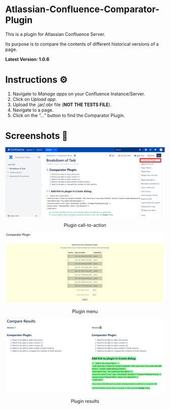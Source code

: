 # Atlassian-Confluence-Comparator-Plugin
This is a plugin for Atlassian Confluence Server. 

Its purpose is to compare the contents of different historical versions of a page.

**Latest Version: 1.0.6**

# Instructions ⚙️
1. Navigate to *Manage apps* on your Confluence Instance/Server.
2. Click on *Upload app*.
3. Upload the .jar/.obr file (**NOT THE TESTS FILE**).
4.  Navigate to a page.
5.  Click on the *"..."* button to find the Comparator Plugin.

# Screenshots 📸
![Image of call-to-action](https://github.com/gnohgnij/Atlassian-Confluence-Comparator-Plugin/blob/main/Plugin/src/main/resources/images/cp-cta.png)
<p align="center">Plugin call-to-action</p>
          
![Image of menu](https://github.com/gnohgnij/Atlassian-Confluence-Comparator-Plugin/blob/main/Plugin/src/main/resources/images/cp-menu.png)
<p align="center">Plugin menu</p>
      
![Image of results](https://github.com/gnohgnij/Atlassian-Confluence-Comparator-Plugin/blob/main/Plugin/src/main/resources/images/cp-results.png)
<p align="center">Plugin results</p>

